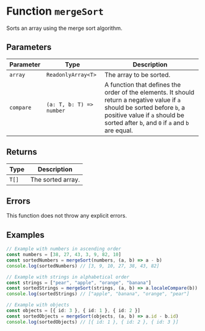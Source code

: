 # Function `mergeSort`

Sorts an array using the merge sort algorithm.

## Parameters

| Parameter | Type                     | Description                                                                                                                                                                                                    |
| --------- | ------------------------ | -------------------------------------------------------------------------------------------------------------------------------------------------------------------------------------------------------------- |
| `array`   | `ReadonlyArray<T>`       | The array to be sorted.                                                                                                                                                                                        |
| `compare` | `(a: T, b: T) => number` | A function that defines the order of the elements. It should return a negative value if `a` should be sorted before `b`, a positive value if `a` should be sorted after `b`, and `0` if `a` and `b` are equal. |

## Returns

| Type  | Description       |
| ----- | ----------------- |
| `T[]` | The sorted array. |

## Errors

This function does not throw any explicit errors.

## Examples

```typescript
// Example with numbers in ascending order
const numbers = [38, 27, 43, 3, 9, 82, 10]
const sortedNumbers = mergeSort(numbers, (a, b) => a - b)
console.log(sortedNumbers) // [3, 9, 10, 27, 38, 43, 82]

// Example with strings in alphabetical order
const strings = ["pear", "apple", "orange", "banana"]
const sortedStrings = mergeSort(strings, (a, b) => a.localeCompare(b))
console.log(sortedStrings) // ["apple", "banana", "orange", "pear"]

// Example with objects
const objects = [{ id: 3 }, { id: 1 }, { id: 2 }]
const sortedObjects = mergeSort(objects, (a, b) => a.id - b.id)
console.log(sortedObjects) // [{ id: 1 }, { id: 2 }, { id: 3 }]
```
